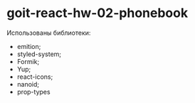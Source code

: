 # goit-react-hw-02-phonebook

Использованы библиотеки:

- emition;
- styled-system;
- Formik;
- Yup;
- react-icons;
- nanoid;
- prop-types
